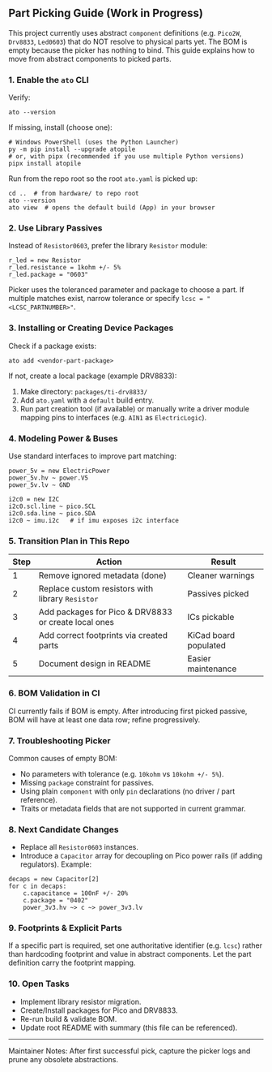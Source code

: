 ## Part Picking Guide (Work in Progress)

This project currently uses abstract `component` definitions (e.g. `Pico2W`, `Drv8833`, `Led0603`) that do NOT resolve to physical parts yet. The BOM is empty because the picker has nothing to bind. This guide explains how to move from abstract components to picked parts.

### 1. Enable the `ato` CLI
Verify:
```
ato --version
```
If missing, install (choose one):
```
# Windows PowerShell (uses the Python Launcher)
py -m pip install --upgrade atopile
# or, with pipx (recommended if you use multiple Python versions)
pipx install atopile
```

Run from the repo root so the root `ato.yaml` is picked up:
```
cd ..  # from hardware/ to repo root
ato --version
ato view  # opens the default build (App) in your browser
```

### 2. Use Library Passives
Instead of `Resistor0603`, prefer the library `Resistor` module:
```ato
r_led = new Resistor
r_led.resistance = 1kohm +/- 5%
r_led.package = "0603"
```
Picker uses the toleranced parameter and package to choose a part. If multiple matches exist, narrow tolerance or specify `lcsc = "<LCSC_PARTNUMBER>"`.

### 3. Installing or Creating Device Packages
Check if a package exists:
```
ato add <vendor-part-package>
```
If not, create a local package (example DRV8833):
1. Make directory: `packages/ti-drv8833/`
2. Add `ato.yaml` with a `default` build entry.
3. Run part creation tool (if available) or manually write a driver module mapping pins to interfaces (e.g. `AIN1` as `ElectricLogic`).

### 4. Modeling Power & Buses
Use standard interfaces to improve part matching:
```ato
power_5v = new ElectricPower
power_5v.hv ~ power.V5
power_5v.lv ~ GND

i2c0 = new I2C
i2c0.scl.line ~ pico.SCL
i2c0.sda.line ~ pico.SDA
i2c0 ~ imu.i2c   # if imu exposes i2c interface
```

### 5. Transition Plan in This Repo
| Step | Action | Result |
| ---- | ------ | ------ |
| 1 | Remove ignored metadata (done) | Cleaner warnings |
| 2 | Replace custom resistors with library `Resistor` | Passives picked |
| 3 | Add packages for Pico & DRV8833 or create local ones | ICs pickable |
| 4 | Add correct footprints via created parts | KiCad board populated |
| 5 | Document design in README | Easier maintenance |

### 6. BOM Validation in CI
CI currently fails if BOM is empty. After introducing first picked passive, BOM will have at least one data row; refine progressively.

### 7. Troubleshooting Picker
Common causes of empty BOM:
- No parameters with tolerance (e.g. `10kohm` vs `10kohm +/- 5%`).
- Missing `package` constraint for passives.
- Using plain `component` with only `pin` declarations (no driver / part reference).
- Traits or metadata fields that are not supported in current grammar.

### 8. Next Candidate Changes
- Replace all `Resistor0603` instances.
- Introduce a `Capacitor` array for decoupling on Pico power rails (if adding regulators). Example:
```ato
decaps = new Capacitor[2]
for c in decaps:
    c.capacitance = 100nF +/- 20%
    c.package = "0402"
    power_3v3.hv ~> c ~> power_3v3.lv
```

### 9. Footprints & Explicit Parts
If a specific part is required, set one authoritative identifier (e.g. `lcsc`) rather than hardcoding footprint and value in abstract components. Let the part definition carry the footprint mapping.

### 10. Open Tasks
- Implement library resistor migration.
- Create/Install packages for Pico and DRV8833.
- Re-run build & validate BOM.
- Update root README with summary (this file can be referenced).

---
Maintainer Notes: After first successful pick, capture the picker logs and prune any obsolete abstractions.

